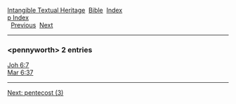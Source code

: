 [Intangible Textual Heritage](../../index)  [Bible](../index) 
[Index](index)   
[p Index](_p_)  
  [Previous](c08368)  [Next](c08370) 

------------------------------------------------------------------------

### &lt;pennyworth&gt; 2 entries

[Joh 6:7](../kjv/joh006.htm#007)  
[Mar 6:37](../kjv/mar006.htm#037)  

------------------------------------------------------------------------

[Next: pentecost (3)](c08370)
